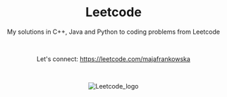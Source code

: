 
<div align = "center">
  
# Leetcode
My solutions in C++, Java and Python to coding problems from Leetcode 

<br>

Let's connect: https://leetcode.com/majafrankowska

<br>

![Leetcode_logo](https://github.com/majafrankowska/Leetcode/assets/86436235/90a3cff7-816e-4f5f-ba5a-9c4e696d47f8)

</div>
